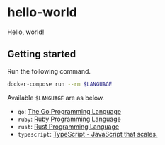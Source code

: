 # hello-world

Hello, world!

## Getting started

Run the following command.
```bash
docker-compose run --rm $LANGUAGE
```

Available `$LANGUAGE` are as below.
* `go`: [The Go Programming Language](https://golang.org/)
* `ruby`: [Ruby Programming Language](https://www.ruby-lang.org/)
* `rust`: [Rust Programming Language](https://www.rust-lang.org/)
* `typescript`: [TypeScript - JavaScript that scales.](https://www.typescriptlang.org/)
